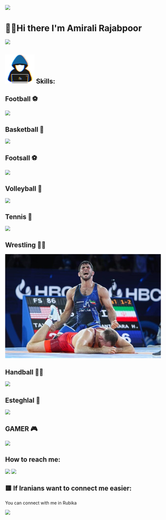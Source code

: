 
<img
src="https://raw.githubusercontent.com/iampavangandhi/iampavangandhi/master/gifs/hello.gif"> 

# 👋🏻Hi there I'm Amirali Rajabpoor

<img
src="https://camo.githubusercontent.com/b89e0cfe3f5aae3808922f9f65599d9c4ac9c537b538c5611bd5c92c7bf23717/68747470733a2f2f6d656469612e67697068792e636f6d2f6d656469612f624151483757584b717449427250733773522f67697068792e676966"> 

## <img width ="95" height= "95" src="https://raw.githubusercontent.com/0xAbdulKhalid/0xAbdulKhalid/main/assets/mdImages/about_me.gif"> Skills:

## Football ⚽

<img src = "https://cdn.britannica.com/51/190751-050-147B93F7/soccer-ball-goal.jpg"> 

## Basketball 🏀

<img src = "https://static01.nyt.com/images/2022/09/02/sports/02nba-lebron-1/merlin_203874528_da0d084d-e216-41b4-b8e5-d1f681a8f2e2-mobileMasterAt3x.jpg?quality=75&auto=webp&disable=upscale&width=1200">

## Footsall ⚽

<img src="https://jamejamonline.ir/Media/Image/1395/04/26/636042793586991440.jpg"> 

## Volleyball 🏐

<img src=
"https://static.promediateknologi.id/crop/0x0:0x0/750x500/webp/photo/2022/12/16/763187469.jpg"> 

## Tennis 🥎

<img src=
"https://cdn.britannica.com/57/183257-050-0BA11B4B/Roger-Federer-2012.jpg"> 

## Wrestling 🤼‍♂️

<img src="https://github.com/Amiraliaa10/Amiraliaa10/blob/main/3911659.jpg">

## Handball 🤾‍♂️

<img src="https://images.sportsbrief.com/images/720/aaf1d2d1c308c7c3.webp?v=1"> 

## Esteghlal 🦁

<img
src="https://media.githubusercontent.com/avatars/32527276?orig=1&token=BCEU2BNQTTVS7CF6PERVHILE5SP3I"> 

## GAMER 🎮

<img src="https://e1.pxfuel.com/desktop-wallpaper/505/162/desktop-wallpaper-gaming-profile-gamer-profile.jpg">

## How to reach me:

<img src = "https://img.shields.io/badge/WHATSAPP-%2325D366.svg?&style=for-the-badge&logo=whatsapp&logoColor=white"/> <img src="https://img.shields.io/badge/Telegram-2CA5E0?style=for-the-badge&logo=telegram&logoColor=white" />


## 🟥 If Iranians want to connect me easier:

You can connect with me in Rubika

<a href="https://rubika.ir/FOOTBALL_X_GAMER"><img src="https://rubika.ir/static/images/logos/colorfull/logo01.png"><a>









